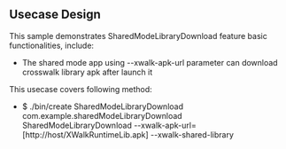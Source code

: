 ## Usecase Design

This sample demonstrates SharedModeLibraryDownload feature basic functionalities, include:

* The shared mode app using --xwalk-apk-url parameter can download crosswalk library apk after launch it

This usecase covers following method:

* $ ./bin/create SharedModeLibraryDownload com.example.sharedModeLibraryDownload SharedModeLibraryDownload --xwalk-apk-url=[http://host/XWalkRuntimeLib.apk] --xwalk-shared-library
